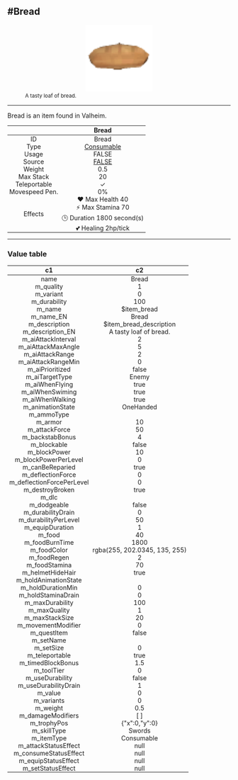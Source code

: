 <meta property="og:title" content="Bread - MoreValheim" /><meta property="og:type" content="website" /><meta property="og:image" content="/assets/bread.png" /><meta property="og:description" content="Bread is an item found in Valheim." /><meta name="theme-color" content="#546D78"><meta name="twitter:card" content="summary_large_image">
#Bread
-------------
<style>img {width:20px;}.tb {width:150px;display: block;margin-left: auto;margin-right: auto;}</style>

<style>.md-typeset table:not([class]) th:not([align]) {min-width:unset!important;}</style>
<style>td{padding:0em 0.3em!important;text-align:center!important;border-left:.05rem solid var(--md-default-fg-color--lightest)}</style>

<style>th{padding:0.1em 0.3em!important;text-align:center!important;font-weight:bold}</style>

<style>pre{text-align:right!important}</style>
<style>table tr td:first-child {border-left: 0;};</style>

<figure><img src="/assets/bread.png" class="tb" /><figcaption><small>A tasty loaf of bread.</small></figcaption></figure>

-------------

Bread is an item found in Valheim.

|        | Bread              |
| ----------- | ------------------------------------ |
| ID |Bread
| Type | [Consumable](../../types/consumable)
| Usage | FALSE<br>
| Source | [FALSE](../../items/false)
| Weight | 0.5 |
| Max Stack | 20 |
| Teleportable | ✓
| Movespeed Pen. | 0%
| Effects | ❤️ Max Health 40<br>⚡ Max Stamina 70<br>🕒 Duration 1800 second(s) <br>💕 Healing 2hp/tick <br>

-------------

### Value table
|c1|c2|
|----|----|
|name|Bread|
|m_quality|1|
|m_variant|0|
|m_durability|100|
|m_name|$item_bread|
|m_name_EN|Bread|
|m_description|$item_bread_description|
|m_description_EN|A tasty loaf of bread.|
|m_aiAttackInterval|2|
|m_aiAttackMaxAngle|5|
|m_aiAttackRange|2|
|m_aiAttackRangeMin|0|
|m_aiPrioritized|false|
|m_aiTargetType|Enemy|
|m_aiWhenFlying|true|
|m_aiWhenSwiming|true|
|m_aiWhenWalking|true|
|m_animationState|OneHanded|
|m_ammoType||
|m_armor|10|
|m_attackForce|50|
|m_backstabBonus|4|
|m_blockable|false|
|m_blockPower|10|
|m_blockPowerPerLevel|0|
|m_canBeReparied|true|
|m_deflectionForce|0|
|m_deflectionForcePerLevel|0|
|m_destroyBroken|true|
|m_dlc||
|m_dodgeable|false|
|m_durabilityDrain|0|
|m_durabilityPerLevel|50|
|m_equipDuration|1|
|m_food|40|
|m_foodBurnTime|1800|
|m_foodColor|rgba(255, 202.0345, 135, 255)|
|m_foodRegen|2|
|m_foodStamina|70|
|m_helmetHideHair|true|
|m_holdAnimationState||
|m_holdDurationMin|0|
|m_holdStaminaDrain|0|
|m_maxDurability|100|
|m_maxQuality|1|
|m_maxStackSize|20|
|m_movementModifier|0|
|m_questItem|false|
|m_setName||
|m_setSize|0|
|m_teleportable|true|
|m_timedBlockBonus|1.5|
|m_toolTier|0|
|m_useDurability|false|
|m_useDurabilityDrain|1|
|m_value|0|
|m_variants|0|
|m_weight|0.5|
|m_damageModifiers|[  ]|
|m_trophyPos|{"x":0,"y":0}|
|m_skillType|Swords|
|m_itemType|Consumable|
|m_attackStatusEffect|null|
|m_consumeStatusEffect|null|
|m_equipStatusEffect|null|
|m_setStatusEffect|null|
